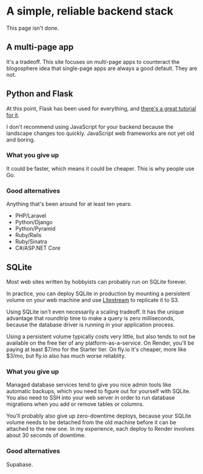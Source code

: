 # A simple, reliable backend stack

This page isn't done.

## A multi-page app

It's a tradeoff. This site focuses on multi-page apps to counteract the blogosphere idea that single-page apps are always a good default. They are not.

## Python and Flask

At this point, Flask has been used for everything, and [there's a great tutorial for it](https://blog.miguelgrinberg.com/post/the-flask-mega-tutorial-part-i-hello-world).

I don't recommend using JavaScript for your backend because the landscape changes too quickly. JavaScript web frameworks are not yet old and boring.

### What you give up

It could be faster, which means it could be cheaper. This is why people use Go.

### Good alternatives

Anything that's been around for at least ten years:

- PHP/Laravel
- Python/Django
- Python/Pyramid
- Ruby/Rails
- Ruby/Sinatra
- C#/ASP.NET Core

## SQLite

Most web sites written by hobbyists can probably run on SQLite forever.

In practice, you can deploy SQLite in production by mounting a persistent volume on your web machine and use [Litestream](https://litestream.io/) to replicate it to S3.

Using SQLite isn't even necessarily a scaling tradeoff. It has the unique advantage that roundtrip time to make a query is zero milliseconds, because the database driver is running in your application process.

Using a persistent volume typically costs very little, but also tends to not be available on the free tier of any platform-as-a-service. On Render, you'll be paying at least $7/mo for the Starter tier. On fly.io it's cheaper, more like $3/mo, but fly.io also has much worse reliablity.

### What you give up

Managed database services tend to give you nice admin tools like automatic backups, which you need to figure out for yourself with SQLite. You also need to SSH into your web server in order to run database migrations when you add or remove tables or columns.

You'll probably also give up zero-downtime deploys, because your SQLite volume needs to be detached from the old machine before it can be attached to the new one. In my experience, each deploy to Render involves about 30 seconds of downtime.

### Good alternatives

Supabase.
